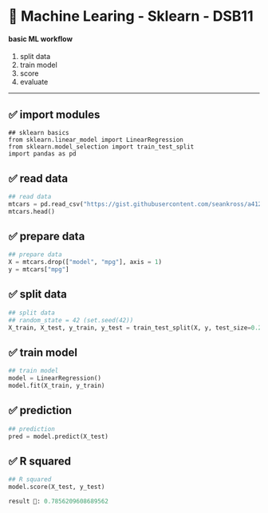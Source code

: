 # 🐣 **Machine Learing - Sklearn - DSB11**

#### **basic ML workflow**
1. split data
2. train model
3. score
4. evaluate
---

## ✅ import modules
```
## sklearn basics
from sklearn.linear_model import LinearRegression
from sklearn.model_selection import train_test_split
import pandas as pd
```
## ✅ read data
```py
## read data
mtcars = pd.read_csv("https://gist.githubusercontent.com/seankross/a412dfbd88b3db70b74b/raw/5f23f993cd87c283ce766e7ac6b329ee7cc2e1d1/mtcars.csv")
mtcars.head()
```
## ✅ prepare data
```py
## prepare data
X = mtcars.drop(["model", "mpg"], axis = 1)
y = mtcars["mpg"]
```
## ✅ split data
```py
## split data
## random_state = 42 (set.seed(42))
X_train, X_test, y_train, y_test = train_test_split(X, y, test_size=0.25, random_state=42)
```
## ✅ train model
```py
## train model
model = LinearRegression()
model.fit(X_train, y_train)
```
## ✅ prediction 
```py
## prediction 
pred = model.predict(X_test)
```
## ✅ R squared
```py
## R squared
model.score(X_test, y_test)

result 🔐: 0.7856209608689562
```
